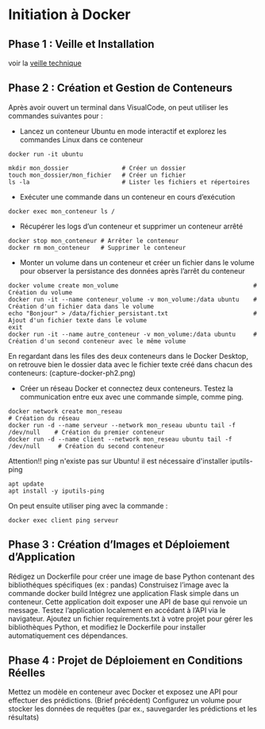 # Initiation à Docker

## Phase 1 : Veille et Installation
voir la [veille technique](veille_docker.pdf)

## Phase 2 : Création et Gestion de Conteneurs
Après avoir ouvert un terminal dans VisualCode, on peut utiliser les commandes suivantes pour :
* Lancez un conteneur Ubuntu en mode interactif et explorez les commandes Linux dans ce conteneur
```
docker run -it ubuntu

mkdir mon_dossier               # Créer un dossier
touch mon_dossier/mon_fichier   # Créer un fichier
ls -la                          # Lister les fichiers et répertoires
```

* Exécuter une commande dans un conteneur en cours d’exécution
```
docker exec mon_conteneur ls /
```

* Récupérer les logs d’un conteneur et supprimer un conteneur arrêté
```
docker stop mon_conteneur # Arrêter le conteneur
docker rm mon_conteneur   # Supprimer le conteneur
```

* Monter un volume dans un conteneur et créer un fichier dans le volume pour observer la persistance des données après l’arrêt du conteneur
```
docker volume create mon_volume                                      # Création du volume
docker run -it --name conteneur_volume -v mon_volume:/data ubuntu    # Création d'un fichier data dans le volume
echo "Bonjour" > /data/fichier_persistant.txt                        # Ajout d'un fichier texte dans le volume
exit
docker run -it --name autre_conteneur -v mon_volume:/data ubuntu     # Création d'un second conteneur avec le même volume
```
En regardant dans les files des deux conteneurs dans le Docker Desktop, on retrouve bien le dossier data avec le fichier texte créé dans chacun des conteneurs:
(capture-docker-ph2.png)

* Créer un réseau Docker et connectez deux conteneurs. Testez la communication entre eux avec une commande simple, comme ping.
```
docker network create mon_reseau                                              # Création du réseau
docker run -d --name serveur --network mon_reseau ubuntu tail -f /dev/null    # Création du premier conteneur
docker run -d --name client --network mon_reseau ubuntu tail -f /dev/null     # Création du second conteneur
```
​Attention!! ping n'existe pas sur Ubuntu! il est nécessaire d'installer iputils-ping
```
apt update
apt install -y iputils-ping
```
On peut ensuite utiliser ping avec la commande :
```
docker exec client ping serveur
```

## Phase 3 : Création d’Images et Déploiement d’Application

Rédigez un Dockerfile pour créer une image de base Python contenant des bibliothéques spécifiques (ex : pandas)
Construisez l’image avec la commande docker build
Intégrez une application Flask simple dans un conteneur. Cette application doit exposer une API de base qui renvoie un message.
Testez l’application localement en accédant à l’API via le navigateur.
Ajoutez un fichier requirements.txt à votre projet pour gérer les bibliothèques Python, et modifiez le Dockerfile pour installer automatiquement ces dépendances.
​

## Phase 4 : Projet de Déploiement en Conditions Réelles

Mettez un modèle en conteneur avec Docker et exposez une API pour effectuer des prédictions. (Brief précédent)
Configurez un volume pour stocker les données de requêtes (par ex., sauvegarder les prédictions et les résultats)
